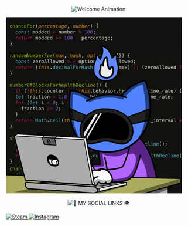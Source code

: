 <p align="center">
  <img src="https://readme-typing-svg.herokuapp.com?size=30&duration=2500&color=00e1ff&center=true&vCenter=true&width=500&lines=WELCOME!+👋;Enjoy+your+stay!+🚀;Explore+something+new!+💡" alt="Welcome Animation">
</p>




![Code Hacking GIF](assets/code-hacking.gif.gif)

<p align="center">
  <img src="https://media.giphy.com/media/jQ5jkU4zsTbZ3Z2rGw/giphy.gif" width="300" alt="🚀 MY SOCIAL LINKS 🌍">
</p>



<a href="https://steamcommunity.com/id/StEfiX2617/" target="_blank">
  <img src="https://i.postimg.cc/6QLdf20F/2025-02-25-133727622.png" width="100px" alt="Steam">
</a>
<a href="https://www.instagram.com/stefix93?igsh=cTdsa2tlOXk1eWJq&utm_source=qr" target="_blank">
  <img src="https://i.postimg.cc/dtYZ4t7Y/2025-02-25-134017071.png" width="100px" alt="Instagram">
</a>
